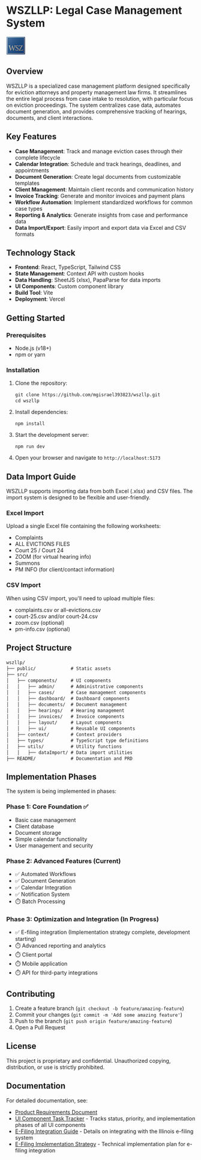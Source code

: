 # WSZLLP: Legal Case Management System

![WSZLLP Logo](/public/mainlogo.png)

## Overview

WSZLLP is a specialized case management platform designed specifically for eviction attorneys and property management law firms. It streamlines the entire legal process from case intake to resolution, with particular focus on eviction proceedings. The system centralizes case data, automates document generation, and provides comprehensive tracking of hearings, documents, and client interactions.

## Key Features

- **Case Management**: Track and manage eviction cases through their complete lifecycle
- **Calendar Integration**: Schedule and track hearings, deadlines, and appointments
- **Document Generation**: Create legal documents from customizable templates
- **Client Management**: Maintain client records and communication history
- **Invoice Tracking**: Generate and monitor invoices and payment plans
- **Workflow Automation**: Implement standardized workflows for common case types
- **Reporting & Analytics**: Generate insights from case and performance data
- **Data Import/Export**: Easily import and export data via Excel and CSV formats

## Technology Stack

- **Frontend**: React, TypeScript, Tailwind CSS
- **State Management**: Context API with custom hooks
- **Data Handling**: SheetJS (xlsx), PapaParse for data imports
- **UI Components**: Custom component library
- **Build Tool**: Vite
- **Deployment**: Vercel

## Getting Started

### Prerequisites

- Node.js (v18+)
- npm or yarn

### Installation

1. Clone the repository:
   ```
   git clone https://github.com/mgisrael393823/wszllp.git
   cd wszllp
   ```

2. Install dependencies:
   ```
   npm install
   ```

3. Start the development server:
   ```
   npm run dev
   ```

4. Open your browser and navigate to `http://localhost:5173`

## Data Import Guide

WSZLLP supports importing data from both Excel (.xlsx) and CSV files. The import system is designed to be flexible and user-friendly.

### Excel Import

Upload a single Excel file containing the following worksheets:
- Complaints
- ALL EVICTIONS FILES
- Court 25 / Court 24
- ZOOM (for virtual hearing info)
- Summons
- PM INFO (for client/contact information)

### CSV Import

When using CSV import, you'll need to upload multiple files:
- complaints.csv or all-evictions.csv
- court-25.csv and/or court-24.csv
- zoom.csv (optional)
- pm-info.csv (optional)

## Project Structure

```
wszllp/
├── public/             # Static assets
├── src/
│   ├── components/     # UI components
│   │   ├── admin/      # Administrative components
│   │   ├── cases/      # Case management components
│   │   ├── dashboard/  # Dashboard components
│   │   ├── documents/  # Document management
│   │   ├── hearings/   # Hearing management
│   │   ├── invoices/   # Invoice components
│   │   ├── layout/     # Layout components
│   │   ├── ui/         # Reusable UI components
│   ├── context/        # Context providers
│   ├── types/          # TypeScript type definitions
│   ├── utils/          # Utility functions
│   │   ├── dataImport/ # Data import utilities
├── README/             # Documentation and PRD
```

## Implementation Phases

The system is being implemented in phases:

### Phase 1: Core Foundation ✅
- Basic case management
- Client database
- Document storage
- Simple calendar functionality
- User management and security

### Phase 2: Advanced Features (Current)
- ✅ Automated Workflows
- ✅ Document Generation
- ✅ Calendar Integration
- ✅ Notification System
- ⏱️ Batch Processing

### Phase 3: Optimization and Integration (In Progress)
- ✅ E-filing integration (Implementation strategy complete, development starting)
- ⏱️ Advanced reporting and analytics
- ⏱️ Client portal
- ⏱️ Mobile application
- ⏱️ API for third-party integrations

## Contributing

1. Create a feature branch (`git checkout -b feature/amazing-feature`)
2. Commit your changes (`git commit -m 'Add some amazing feature'`)
3. Push to the branch (`git push origin feature/amazing-feature`)
4. Open a Pull Request

## License

This project is proprietary and confidential. Unauthorized copying, distribution, or use is strictly prohibited.

## Documentation

For detailed documentation, see:
- [Product Requirements Document](./WSZLLP-PRD.md)
- [UI Component Task Tracker](../docs/UI_COMPONENT_TASK_TRACKER.md) - Tracks status, priority, and implementation phases of all UI components
- [E-Filing Integration Guide](../docs/api/e-filing/API-INTEGRATION-GUIDE.md) - Details on integrating with the Illinois e-filing system
- [E-Filing Implementation Strategy](../docs/api/e-filing/IMPLEMENTATION-STRATEGY.md) - Technical implementation plan for e-filing integration